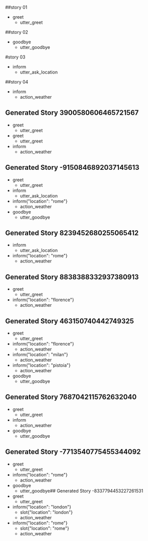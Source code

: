 ##story 01
* greet
    - utter_greet

##story 02
* goodbye
    - utter_goodbye

#story 03
* inform
    - utter_ask_location

##story 04
* inform
    - action_weather
    
## Generated Story 3900580606465721567
* greet
    - utter_greet
* greet
    - utter_greet
* inform
    - action_weather

## Generated Story -9150846892037145613
* greet
    - utter_greet
* inform
    - utter_ask_location
* inform{"location": "rome"}
    - action_weather
* goodbye
    - utter_goodbye

## Generated Story 8239452680255065412
* inform
    - utter_ask_location
* inform{"location": "rome"}
    - action_weather

## Generated Story 8838388332937380913
* greet
    - utter_greet
* inform{"location": "florence"}
    - action_weather

## Generated Story 463150740442749325
* greet
    - utter_greet
* inform{"location": "florence"}
    - action_weather
* inform{"location": "milan"}
    - action_weather
* inform{"location": "pistoia"}
    - action_weather
* goodbye
    - utter_goodbye

## Generated Story 7687042115762632040
* greet
    - utter_greet
* inform
    - action_weather
* goodbye
    - utter_goodbye

## Generated Story -7713540775455344092
* greet
    - utter_greet
* inform{"location": "rome"}
    - action_weather
* goodbye
    - utter_goodbye## Generated Story -8337794453227261531
* greet
    - utter_greet
* inform{"location": "london"}
    - slot{"location": "london"}
    - action_weather
* inform{"location": "rome"}
    - slot{"location": "rome"}
    - action_weather

